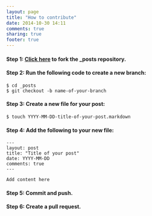 ```yaml
---
layout: page
title: "How to contribute"
date: 2014-10-30 14:11
comments: true
sharing: true
footer: true
---
```


#### Step 1: [Click here](https://github.com/drupal8notes/_posts/fork) to fork the _posts repository.

#### Step 2: Run the following code to create a new branch:

```
$ cd _posts
$ git checkout -b name-of-your-branch
```

#### Step 3: Create a new file for your post:

```
$ touch YYYY-MM-DD-title-of-your-post.markdown
```

#### Step 4: Add the following to your new file:

```
---
layout: post
title: "Title of your post"
date: YYYY-MM-DD
comments: true
---

Add content here
```

#### Step 5: Commit and push.

#### Step 6: Create a pull request.

